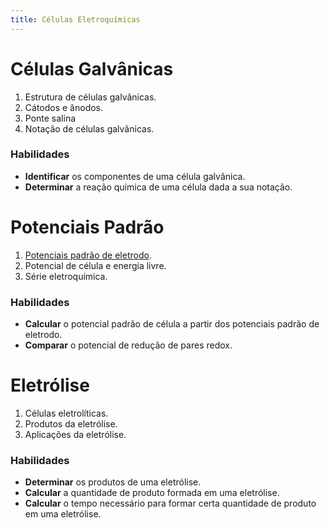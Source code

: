 ```yaml
---
title: Células Eletroquímicas
---
```


# Células Galvânicas

1. Estrutura de células galvânicas.
2. Cátodos e ânodos.
3. Ponte salina
4. Notação de células galvânicas.

### Habilidades

- **Identificar** os componentes de uma célula galvânica.
- **Determinar** a reação química de uma célula dada a sua notação.

# Potenciais Padrão

1. [Potenciais padrão de eletrodo](https://goldbook.iupac.org/terms/view/S05912).
2. Potencial de célula e energia livre.
3. Série eletroquímica.

### Habilidades

- **Calcular** o potencial padrão de célula a partir dos potenciais padrão de eletrodo.
- **Comparar** o potencial de redução de pares redox.

# Eletrólise

1. Células eletrolíticas.
2. Produtos da eletrólise.
3. Aplicações da eletrólise.

### Habilidades

- **Determinar** os produtos de uma eletrólise.
- **Calcular** a quantidade de produto formada em uma eletrólise.
- **Calcular** o tempo necessário para formar certa quantidade de produto em uma eletrólise.
